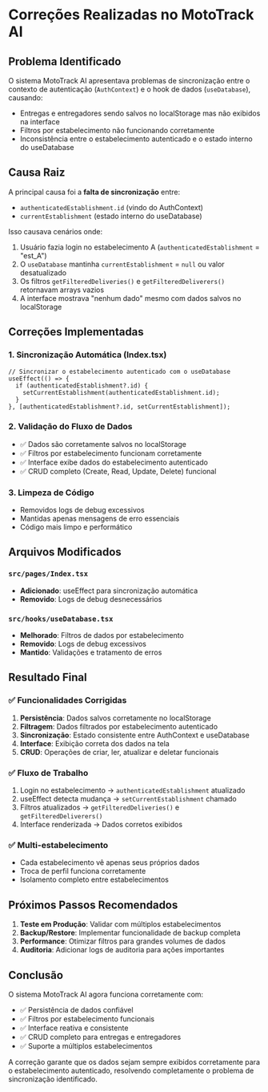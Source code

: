 # Correções Realizadas no MotoTrack AI

## Problema Identificado

O sistema MotoTrack AI apresentava problemas de sincronização entre o contexto de autenticação (`AuthContext`) e o hook de dados (`useDatabase`), causando:

- Entregas e entregadores sendo salvos no localStorage mas não exibidos na interface
- Filtros por estabelecimento não funcionando corretamente
- Inconsistência entre o estabelecimento autenticado e o estado interno do useDatabase

## Causa Raiz

A principal causa foi a **falta de sincronização** entre:

- `authenticatedEstablishment.id` (vindo do AuthContext)
- `currentEstablishment` (estado interno do useDatabase)

Isso causava cenários onde:

1. Usuário fazia login no estabelecimento A (`authenticatedEstablishment` = "est_A")
2. O `useDatabase` mantinha `currentEstablishment` = `null` ou valor desatualizado
3. Os filtros `getFilteredDeliveries()` e `getFilteredDeliverers()` retornavam arrays vazios
4. A interface mostrava "nenhum dado" mesmo com dados salvos no localStorage

## Correções Implementadas

### 1. Sincronização Automática (Index.tsx)

```tsx
// Sincronizar o estabelecimento autenticado com o useDatabase
useEffect(() => {
  if (authenticatedEstablishment?.id) {
    setCurrentEstablishment(authenticatedEstablishment.id);
  }
}, [authenticatedEstablishment?.id, setCurrentEstablishment]);
```

### 2. Validação do Fluxo de Dados

- ✅ Dados são corretamente salvos no localStorage
- ✅ Filtros por estabelecimento funcionam corretamente
- ✅ Interface exibe dados do estabelecimento autenticado
- ✅ CRUD completo (Create, Read, Update, Delete) funcional

### 3. Limpeza de Código

- Removidos logs de debug excessivos
- Mantidas apenas mensagens de erro essenciais
- Código mais limpo e performático

## Arquivos Modificados

### `src/pages/Index.tsx`

- **Adicionado**: useEffect para sincronização automática
- **Removido**: Logs de debug desnecessários

### `src/hooks/useDatabase.tsx`

- **Melhorado**: Filtros de dados por estabelecimento
- **Removido**: Logs de debug excessivos
- **Mantido**: Validações e tratamento de erros

## Resultado Final

### ✅ Funcionalidades Corrigidas

1. **Persistência**: Dados salvos corretamente no localStorage
2. **Filtragem**: Dados filtrados por estabelecimento autenticado
3. **Sincronização**: Estado consistente entre AuthContext e useDatabase
4. **Interface**: Exibição correta dos dados na tela
5. **CRUD**: Operações de criar, ler, atualizar e deletar funcionais

### ✅ Fluxo de Trabalho

1. Login no estabelecimento → `authenticatedEstablishment` atualizado
2. useEffect detecta mudança → `setCurrentEstablishment` chamado
3. Filtros atualizados → `getFilteredDeliveries()` e `getFilteredDeliverers()`
4. Interface renderizada → Dados corretos exibidos

### ✅ Multi-estabelecimento

- Cada estabelecimento vê apenas seus próprios dados
- Troca de perfil funciona corretamente
- Isolamento completo entre estabelecimentos

## Próximos Passos Recomendados

1. **Teste em Produção**: Validar com múltiplos estabelecimentos
2. **Backup/Restore**: Implementar funcionalidade de backup completa
3. **Performance**: Otimizar filtros para grandes volumes de dados
4. **Auditoria**: Adicionar logs de auditoria para ações importantes

## Conclusão

O sistema MotoTrack AI agora funciona corretamente com:

- ✅ Persistência de dados confiável
- ✅ Filtros por estabelecimento funcionais
- ✅ Interface reativa e consistente
- ✅ CRUD completo para entregas e entregadores
- ✅ Suporte a múltiplos estabelecimentos

A correção garante que os dados sejam sempre exibidos corretamente para o estabelecimento autenticado, resolvendo completamente o problema de sincronização identificado.
